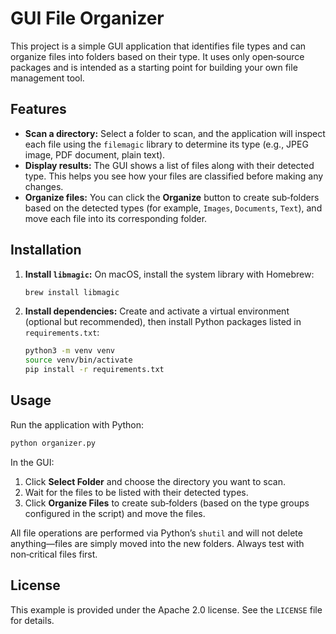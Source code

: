 # GUI File Organizer

This project is a simple GUI application that identifies file types and can
organize files into folders based on their type.  It uses only open‑source
packages and is intended as a starting point for building your own file
management tool.

## Features

* **Scan a directory:** Select a folder to scan, and the application will
  inspect each file using the `filemagic` library to determine its type
  (e.g., JPEG image, PDF document, plain text).
* **Display results:** The GUI shows a list of files along with their
  detected type.  This helps you see how your files are classified before
  making any changes.
* **Organize files:** You can click the **Organize** button to create
  sub‑folders based on the detected types (for example, `Images`,
  `Documents`, `Text`), and move each file into its corresponding folder.

## Installation

1. **Install `libmagic`:** On macOS, install the system library with Homebrew:
   ```sh
   brew install libmagic
   ```

2. **Install dependencies:** Create and activate a virtual environment (optional
   but recommended), then install Python packages listed in
   `requirements.txt`:
   ```sh
   python3 -m venv venv
   source venv/bin/activate
   pip install -r requirements.txt
   ```

## Usage

Run the application with Python:

```sh
python organizer.py
```

In the GUI:

1. Click **Select Folder** and choose the directory you want to scan.
2. Wait for the files to be listed with their detected types.
3. Click **Organize Files** to create sub‑folders (based on the type groups
   configured in the script) and move the files.

All file operations are performed via Python’s `shutil` and will not delete
anything—files are simply moved into the new folders.  Always test with
non‑critical files first.

## License

This example is provided under the Apache 2.0 license.  See the `LICENSE`
file for details.